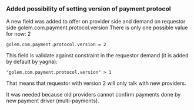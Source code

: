 ### Added possibility of setting version of payment protocol

A new field was added to offer on provider side and demand on requestor side
golem.com.payment.protocol.version
There is only one possible value for now: 2

```golem.com.payment.protocol.version = 2```

This field is validate against constraint in the requestor demand (it is added by default by yagna):

```"golem.com.payment.protocol.version" > 1```

That means that requestor with version 2 will only talk with new providers.

It was needed because old providers cannot confirm payments done by new payment driver (multi-payments).